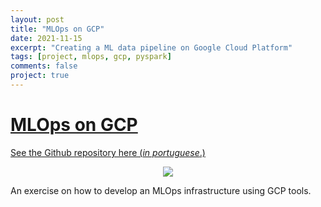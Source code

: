 ```yaml
---
layout: post
title: "MLOps on GCP"
date: 2021-11-15
excerpt: "Creating a ML data pipeline on Google Cloud Platform"
tags: [project, mlops, gcp, pyspark]
comments: false
project: true
---
```


# [MLOps on GCP](https://github.com/pedroafleite/mlops_exercise)

[See the Github repository here (*in portuguese*.)](https://github.com/pedroafleite/mlops_exercise)

<p align="center">
  <img src="https://user-images.githubusercontent.com/68903879/139669005-4e311982-3990-4e9c-95b4-d188d62f8052.png">
</p>

An exercise on how to develop an MLOps infrastructure using GCP  tools.
